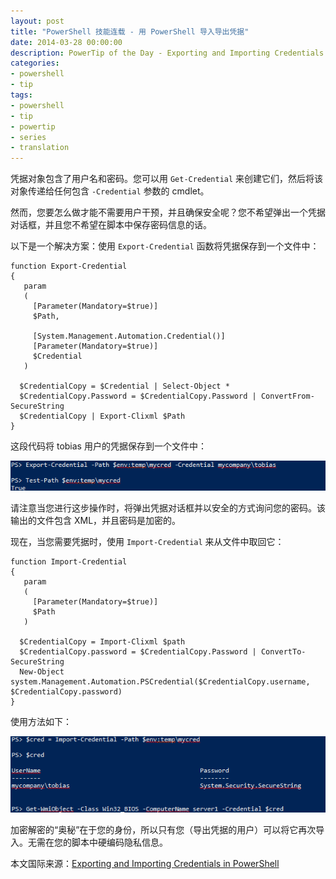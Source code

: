 ```yaml
---
layout: post
title: "PowerShell 技能连载 - 用 PowerShell 导入导出凭据"
date: 2014-03-28 00:00:00
description: PowerTip of the Day - Exporting and Importing Credentials in PowerShell
categories:
- powershell
- tip
tags:
- powershell
- tip
- powertip
- series
- translation
---
```

凭据对象包含了用户名和密码。您可以用 `Get-Credential` 来创建它们，然后将该对象传递给任何包含 `-Credential` 参数的 cmdlet。

然而，您要怎么做才能不需要用户干预，并且确保安全呢？您不希望弹出一个凭据对话框，并且您不希望在脚本中保存密码信息的话。

以下是一个解决方案：使用 `Export-Credential` 函数将凭据保存到一个文件中：

    function Export-Credential 
    {
       param
       (
         [Parameter(Mandatory=$true)]
         $Path,
    
         [System.Management.Automation.Credential()]
         [Parameter(Mandatory=$true)]
         $Credential
       )
        
      $CredentialCopy = $Credential | Select-Object *    
      $CredentialCopy.Password = $CredentialCopy.Password | ConvertFrom-SecureString    
      $CredentialCopy | Export-Clixml $Path
    } 
    
这段代码将 tobias 用户的凭据保存到一个文件中：

![](/img/2014-03-28-exporting-and-importing-credentials-in-powershell-001.png)

请注意当您进行这步操作时，将弹出凭据对话框并以安全的方式询问您的密码。该输出的文件包含 XML，并且密码是加密的。

现在，当您需要凭据时，使用 `Import-Credential` 来从文件中取回它：

    function Import-Credential 
    {
       param
       (
         [Parameter(Mandatory=$true)]
         $Path
       )
        
      $CredentialCopy = Import-Clixml $path    
      $CredentialCopy.password = $CredentialCopy.Password | ConvertTo-SecureString    
      New-Object system.Management.Automation.PSCredential($CredentialCopy.username, $CredentialCopy.password)
    }
    
使用方法如下：

![](/img/2014-03-28-exporting-and-importing-credentials-in-powershell-002.png)

加密解密的“奥秘”在于您的身份，所以只有您（导出凭据的用户）可以将它再次导入。无需在您的脚本中硬编码隐私信息。

<!--more-->
本文国际来源：[Exporting and Importing Credentials in PowerShell](http://community.idera.com/powershell/powertips/b/tips/posts/exporting-and-importing-credentials-in-powershell)
